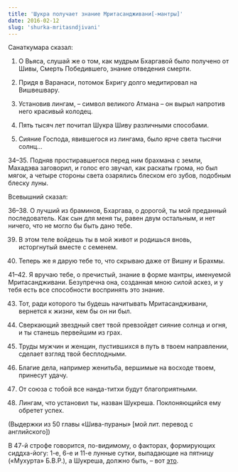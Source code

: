 ```yaml
---
title: 'Шукра получает знание Мритасандживани[-мантры]'
date: 2016-02-12
slug: 'shurka-mritasndjivani'
---
```


Санаткумара сказал:

1. О Вьяса, слушай же о том, как мудрым Бхаргавой было получено от Шивы, Смерть Победившего, знание отведения смерти.

2. Придя в Варанаси, потомок Бхригу долго медитировал на Вишвешвару.

3. Установив лингам, – символ великого Атмана – он вырыл напротив него красивый колодец.

13. Пять тысяч лет почитал Шукра Шиву различными способами.

18. Сияние Господа, явившегося из лингама, было ярче света тысячи солнц…

34–35. Подняв простиравшегося перед ним брахмана с земли, Махадэва заговорил, и голос его звучал, как раскаты грома, но был мягок, а четыре стороны света озарялись блеском его зубов, подобным блеску луны.

<!-- more -->

Всевышний сказал:

36–38. О лучший из браминов, Бхаргава, о дорогой, ты мой преданный последователь. Как сын для меня ты, равен двум остальным, и нет ничего, что не могло бы быть дано тебе.

39. В этом теле войдешь ты в мой живот и родишься вновь, исторгнутый вместе с семенем.

40. Теперь же я дарую тебе то, что скрываю даже от Вишну и Брахмы.

41–42. Я вручаю тебе, о пречистый, знание в форме мантры, именуемой Мритасандживани. Безупречна она, созданная мною силой аскез, и у тебя есть все способности воспринять это знание.

43. Тот, ради которого ты будешь начитывать Мритасандживани, вернется к жизни, кем бы он ни был.

44. Сверкающий звездный свет твой превзойдет сияние солнца и огня, и ты станешь первейшим из грах.

45. Труды мужчин и женщин, пустившихся в путь в твоем направлении, сделает взгляд твой бесплодными.

46. Благие дела, например женитьба, вершимые на восходе твоем, принесут удачу.

47. От союза с тобой все нанда-титхи будут благоприятными.

48. Лингам, что установил ты, назван Шукреша. Поклоняющийся ему обретет успех.

(Выдержки из 50 главы «Шива-пураны» [мой лит. перевод с английского])

В 47-й строфе говорится, по-видимому, о факторах, формирующих сиддха-йогу: 1-е, 6-е и 11-е лунные сутки, выпадающие на пятницу («Мухурта» Б.В.Р.), а Шукреша, должно быть, – вот [это](http://varanasitemples.in/category/shiva-temples/other-shiva-temples-s-y/shukreshwar/).